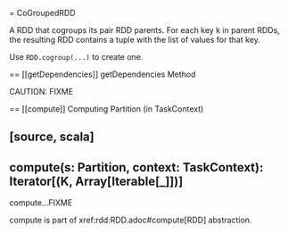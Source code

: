 = CoGroupedRDD

A RDD that cogroups its pair RDD parents. For each key k in parent RDDs, the resulting RDD contains a tuple with the list of values for that key.

Use `RDD.cogroup(...)` to create one.

== [[getDependencies]] getDependencies Method

CAUTION: FIXME

== [[compute]] Computing Partition (in TaskContext)

[source, scala]
----
compute(s: Partition, context: TaskContext): Iterator[(K, Array[Iterable[_]])]
----

compute...FIXME

compute is part of xref:rdd:RDD.adoc#compute[RDD] abstraction.
